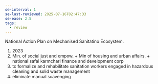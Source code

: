 ```yaml
---
se-interval: 1
se-last-reviewed: 2025-07-16T02:47:33
se-ease: 2.5
tags:
  - review
---
```

National Action Plan on Mechanised Sanitatino Ecosystem.
1. 2023
2. Min. of social just and empow. + Min of housing and urban affairs. + national safai karmchari finance and development corp
3. to formalize and rehabilitate sanitation workers engaged in hazardous cleaning and solid waste management
4. eliminate manual scavenging
